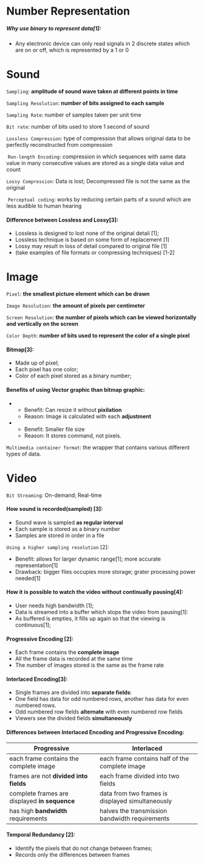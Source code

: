 # Number Representation

##### Why use binary to represent data\[1\]:

- Any electronic device can only read signals in 2 discrete states which are on or off, which is represented by a 1 or 0

# Sound

`Sampling`: **amplitude of sound wave taken at different points in time**

`Sampling Resolution`: **number of bits assigned to each sample**

`Sampling Rate`: number of samples taken per unit time

`Bit rate`: number of bits used to store 1 second of sound

`Lossless Compression`: type of compression that allows original data to be perfectly reconstructed from compression

​    `Run-length Encoding`: compression in which sequences with same data value in many consecutive values are stored as a single data value and count

`Lossy Compression`: Data is lost; Decompressed file is not the same as the original

​    `Perceptual coding`: works by reducing certain parts of a sound which are less audible to human hearing

#### Difference between Lossless and Lossy\[3\]:

- Lossless is designed to lost none of the original detail \[1\];
- Lossless technique is based on some form of replacement \[1\]
- Lossy may result in loss of detail compared to original file \[1\]
- (take examples of file formats or compressing techniques) \[1-2\]

# Image

`Pixel`: **the smallest picture element which can be drawn**

`Image Resolution`: **the amount of pixels per centimeter**

`Screen Resolution`: **the number of pixels which can be viewed horizontally and vertically on the screen**

`Color Depth`: **number of bits used to represent the color of a single pixel**

#### Bitmap\[3\]:

- Made up of pixel;
- Each pixel has one color;
- Color of each pixel stored as a binary number;

#### Benefits of using Vector graphic than bitmap graphic:

- - Benefit: Can resize it without **pixilation**  
  - Reason: Image is calculated with each **adjustment**

- - Benefit: Smaller file size  
  - Reason: It stores command, not pixels.

`Multimedia container format`: the wrapper that contains various different types of data.



# Video

`Bit Streaming`: On-demand; Real-time

#### How sound is recorded(sampled) \[3\]:

- Sound wave is sampled **as regular interval**
- Each sample is stored as a binary number
- Samples are stored in order in a file

`Using a higher sampling resolution` \[2\]:

- Benefit: allows for larger dynamic range\[1\]; more accurate representation\[1\]
- Drawback: bigger files occupies more storage; grater processing power needed\[1\]

#### How it is possible to watch the video without continually pausing\[4\]:

- User needs high bandwidth \[1\];
- Data is streamed into a buffer which stops the video from pausing\[1\]:
- As buffered is empties, it fills up again so that the viewing is continuous\[1\];

#### Progressive Encoding \[2\]:

- Each frame contains the **complete image**
- All the frame data is recorded at the same time
- The number of images stored is the same as the frame rate

#### Interlaced Encoding\[3\]:

- Single frames are divided into **separate fields**:
- One field has data for odd numbered rows, another has data for even numbered rows.
- Odd numbered row fields **alternate** with even numbered row fields
- Viewers see the divided fields **simultaneously**

#### Differences between **Interlaced Encoding** and **Progressive Encoding**:

| Progressive                                      | Interlaced                                       |
| ------------------------------------------------ | ------------------------------------------------ |
| each frame contains the complete image           | each frame contains half of the complete image   |
| frames are not **divided into fields**        | each frame divided into two fields               |
| complete frames are displayed **in sequence** | data from two frames is displayed simultaneously |
| has high **bandwidth** requirements           | halves the transmission bandwidth requirements   |

#### Temporal Redundancy \[2\]:

- Identify the pixels that do not change between frames;
- Records only the differences between frames

